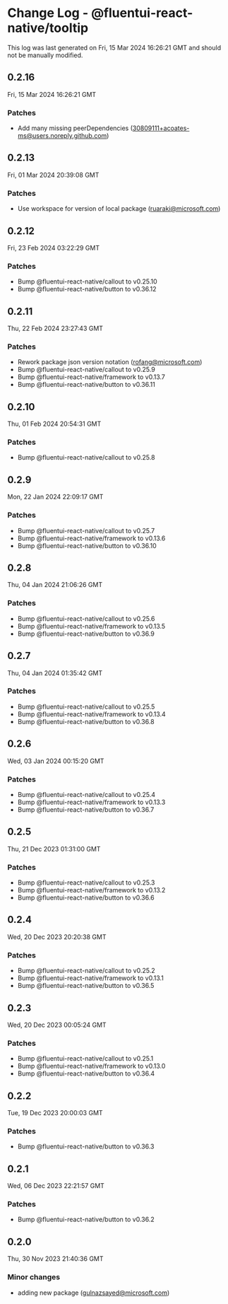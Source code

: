# Change Log - @fluentui-react-native/tooltip

This log was last generated on Fri, 15 Mar 2024 16:26:21 GMT and should not be manually modified.

<!-- Start content -->

## 0.2.16

Fri, 15 Mar 2024 16:26:21 GMT

### Patches

- Add many missing peerDependencies (30809111+acoates-ms@users.noreply.github.com)

## 0.2.13

Fri, 01 Mar 2024 20:39:08 GMT

### Patches

- Use workspace for version of local package (ruaraki@microsoft.com)

## 0.2.12

Fri, 23 Feb 2024 03:22:29 GMT

### Patches

- Bump @fluentui-react-native/callout to v0.25.10
- Bump @fluentui-react-native/button to v0.36.12

## 0.2.11

Thu, 22 Feb 2024 23:27:43 GMT

### Patches

- Rework package json version notation (rofang@microsoft.com)
- Bump @fluentui-react-native/callout to v0.25.9
- Bump @fluentui-react-native/framework to v0.13.7
- Bump @fluentui-react-native/button to v0.36.11

## 0.2.10

Thu, 01 Feb 2024 20:54:31 GMT

### Patches

- Bump @fluentui-react-native/callout to v0.25.8

## 0.2.9

Mon, 22 Jan 2024 22:09:17 GMT

### Patches

- Bump @fluentui-react-native/callout to v0.25.7
- Bump @fluentui-react-native/framework to v0.13.6
- Bump @fluentui-react-native/button to v0.36.10

## 0.2.8

Thu, 04 Jan 2024 21:06:26 GMT

### Patches

- Bump @fluentui-react-native/callout to v0.25.6
- Bump @fluentui-react-native/framework to v0.13.5
- Bump @fluentui-react-native/button to v0.36.9

## 0.2.7

Thu, 04 Jan 2024 01:35:42 GMT

### Patches

- Bump @fluentui-react-native/callout to v0.25.5
- Bump @fluentui-react-native/framework to v0.13.4
- Bump @fluentui-react-native/button to v0.36.8

## 0.2.6

Wed, 03 Jan 2024 00:15:20 GMT

### Patches

- Bump @fluentui-react-native/callout to v0.25.4
- Bump @fluentui-react-native/framework to v0.13.3
- Bump @fluentui-react-native/button to v0.36.7

## 0.2.5

Thu, 21 Dec 2023 01:31:00 GMT

### Patches

- Bump @fluentui-react-native/callout to v0.25.3
- Bump @fluentui-react-native/framework to v0.13.2
- Bump @fluentui-react-native/button to v0.36.6

## 0.2.4

Wed, 20 Dec 2023 20:20:38 GMT

### Patches

- Bump @fluentui-react-native/callout to v0.25.2
- Bump @fluentui-react-native/framework to v0.13.1
- Bump @fluentui-react-native/button to v0.36.5

## 0.2.3

Wed, 20 Dec 2023 00:05:24 GMT

### Patches

- Bump @fluentui-react-native/callout to v0.25.1
- Bump @fluentui-react-native/framework to v0.13.0
- Bump @fluentui-react-native/button to v0.36.4

## 0.2.2

Tue, 19 Dec 2023 20:00:03 GMT

### Patches

- Bump @fluentui-react-native/button to v0.36.3

## 0.2.1

Wed, 06 Dec 2023 22:21:57 GMT

### Patches

- Bump @fluentui-react-native/button to v0.36.2

## 0.2.0

Thu, 30 Nov 2023 21:40:36 GMT

### Minor changes

- adding new package (gulnazsayed@microsoft.com)
